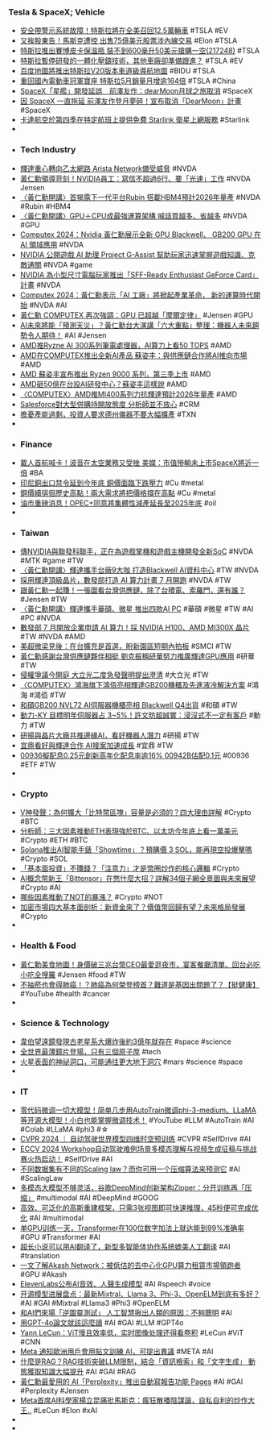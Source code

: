 ### Tesla & SpaceX; Vehicle
- [安全帶警示系統故障！特斯拉將在全美召回12.5萬輛車](https://udn.com/news/story/6813/8002839) #TSLA #EV
- [又挨股東告！馬斯克遭控 出售75億美元股票涉內線交易](https://news.cnyes.com/news/id/5583273) #Elon #TSLA
- [特斯拉推出賽博皮卡保溫瓶 裝不到600毫升50美元搶購一空(217248)](https://www.cool3c.com/article/217248) #TSLA
- [特斯拉暫停研發的一體化壓鑄技術，其他車廠卻準備跟進？](https://technews.tw/2024/06/02/how-important-that-giga-castings-on-car-industry-and-tesla/) #TSLA #EV
- [百度地圖將推出特斯拉V20版本車道級導航地圖](http://www.aastocks.com/tc/usq/quote/stock-news-content.aspx?symbol=TSLA&id=NOW.1353967&source=AAFN) #BIDU #TSLA
- [重回國內電動車冠軍寶座 特斯拉5月銷量月增逾164倍](https://tw.stock.yahoo.com/news/重回國內電動車冠軍寶座-特斯拉5月銷量月增逾164倍-042426988.html) #TSLA #China
- [SpaceX「星艦」開發延誤　前澤友作：dearMoon月球之旅取消](https://www.hk01.com/即時國際/1025033/spacex-星艦-開發延誤-前澤友作-dearmoon月球之旅取消) #SpaceX
- [因 SpaceX 一直拖延 前澤友作登月夢碎！宣布取消「DearMoon」計畫](https://www.kocpc.com.tw/archives/549386) #SpaceX
- [卡達航空於第四季在特定航班上提供免費 Starlink 衛星上網服務](https://tw.news.yahoo.com/qatar-airways-introduce-complimentary-starlink-wi-fi-onboard-083058825.html) #Starlink
-
- ### Tech Industry
- [輝達重心轉向乙太網路 Arista Network備受威脅](https://news.cnyes.com/news/id/5582983) #NVDA
- [黃仁勳領導苛刻！NVIDIA員工：寫信不超過6行、要「光速」工作](https://www.gvm.com.tw/article/113204) #NVDA Jensen
- [〈黃仁勳開講〉首揭露下一代平台Rubin 搭載HBM4預計2026年量產](https://news.cnyes.com/news/id/5583566) #NVDA #Rubin #HBM4
- [〈黃仁勳開講〉GPU＋CPU成最強運算架構 喊話買越多、省越多](https://news.cnyes.com/news/id/5583562) #NVDA #GPU
- [Computex 2024：Nvidia 黃仁勳展示全新 GPU Blackwell、 GB200 GPU 在AI 領域應用](https://www.techbang.com/posts/115792-computex-2024-nvidia-keynote-huang-showcases-many-real-world) #NVDA
- [NVIDIA 公開遊戲 AI 助理 Project G-Assist 幫助玩家迅速掌握遊戲知識、克敵通關](https://gnn.gamer.com.tw/detail.php?sn=268645) #NVDA #game
- [NVIDIA 為小型尺寸電腦玩家推出「SFF-Ready Enthusiast GeForce Card」計畫](https://benchlife.info/nvidia-sff-ready-enthusiast-geforce-card-program/) #NVDA
- [Computex 2024：黃仁勳表示「AI 工廠」將掀起產業革命， 新的運算時代開始](https://www.techbang.com/posts/115790-the-ai-factory-will-reinvent-the-software-across-the-board) #NVDA #AI
- [黃仁勳 COMPUTEX 再次強調：GPU 已超越「摩爾定律」](https://www.inside.com.tw/article/35202-nvidia-huangs-law-breaks-moores-law) #Jensen #GPU
- [AI未來將能「預測天災」？黃仁勳台大演講「六大重點」整理：機器人未來趨勢令人期待！](https://www.gq.com.tw/article/黃仁勳-台大-ai應用) #AI #Jensen
- [AMD推Ryzne AI 300系列筆電處理器，AI算力上看50 TOPS](https://www.4gamers.com.tw/news/detail/64978/amd-announces-ryzen-ai-300-series-processors-with-xdna-2-architecture-npu) #AMD
- [AMD在COMPUTEX推出全新AI產品 蘇姿丰：與供應鏈合作將AI推向市場](https://tw.news.yahoo.com/amd在computex推出全新ai產品-蘇姿丰-與供應鏈合作將ai推向市場-055252418.html) #AMD
- [AMD 蘇姿丰宣布推出 Ryzen 9000 系列，第三季上市](https://technews.tw/2024/06/03/amd-su-zifeng-announces-the-launch-of-ryzen-9000-series/) #AMD
- [AMD砸50億在台設AI研發中心？蘇姿丰這樣說](https://ec.ltn.com.tw/article/breakingnews/4693573) #AMD
- [〈COMPUTEX〉AMD推MI400系列力抗輝達預計2026年量產](https://news.cnyes.com/news/id/5584670) #AMD
- [Salesforce對大型併購持開放態度 分析師並不放心](https://news.cnyes.com/news/id/5583139) #CRM
- [擔憂產能過剩，投資人要求德州儀器不要大幅擴產](https://finance.technews.tw/2024/05/31/investors-demand-texas-instruments-reverses-plan-to-boost-production-capacity/) #TXN
-
- ### Finance
- [載人首航喊卡！波音在太空業務又受挫 美媒：市值慘輸未上市SpaceX將近一倍](https://news.cnyes.com/news/id/5583704) #BA
- [印尼銅出口禁令延到今年底 銅價面臨下跌壓力](https://news.cnyes.com/news/id/5583238) #Cu #metal
- [銅價續徘徊歷史高點！兩大需求將把價格撐在高點](https://news.cnyes.com/news/id/5583874) #Cu #metal
- [油市重磅消息！OPEC+同意將集體性減產延長至2025年底](https://news.cnyes.com/news/id/5583576) #oil
-
- ### Taiwan
- [傳NVIDIA與聯發科聯手，正在為遊戲掌機和遊戲主機開發全新SoC](https://www.techbang.com/posts/115380-nvidia-and-mediatek-are-said-to-be-working-on-new-socs-for) #NVDA #MTK #game #TW
- [〈黃仁勳開講〉輝達攜手台廠9大咖 打造Blackwell AI資料中心](https://news.cnyes.com/news/id/5583570) #TW #NVDA
- [採用輝達頂級晶片，數發部打造 AI 算力計畫 7 月開跑](https://technews.tw/2024/06/03/ai-computility-plan/) #NVDA #TW
- [跟黃仁勳一起賺！一張圖看台灣供應鏈，除了台積電、索羅門，還有誰？](https://www.bnext.com.tw/article/79301/nvidia-taiwan-supply-chain) #Jensen #TW
- [〈黃仁勳開講〉輝達攜手華碩、微星 推出四款AI PC](https://news.cnyes.com/news/id/5583586) #華碩 #微星 #TW #AI #PC #NVDA
- [數發部 7 月開放企業申請 AI 算力！採 NVIDIA H100、AMD MI300X 晶片](https://www.inside.com.tw/article/35207-moda-ai-plan) #TW #NVDA #AMD
- [美超微梁見後：在台擴充是首選，盼新園區短期內拍板](https://technews.tw/2024/06/01/supermicro-charles-liang-nvidia/) #SMCI #TW
- [黃仁勳感謝台灣供應鏈夥伴相挺 劉克振稱研華努力推廣輝達GPU應用](https://news.cnyes.com/news/id/5583396) #研華 #TW
- [侵權爭議今開庭 大立光二度急發聲明提出澄清](https://news.cnyes.com/news/id/5582792) #大立光 #TW
- [〈COMPUTEX〉鴻海旗下鴻佰亮相輝達GB200機櫃及先進液冷解決方案](https://news.cnyes.com/news/id/5584384) #鴻海 #鴻佰 #TW
- [和碩GB200 NVL72 AI伺服器機櫃亮相 Blackwell Q4出貨](https://news.cnyes.com/news/id/5584309) #和碩 #TW
- [動力-KY 目標明年伺服器占 3~5%！許文昉超誠實：浸沒式不一定有客戶](https://finance.technews.tw/2024/06/03/immersed/) #動力 #TW
- [研揚與晶片大廠共推邊緣AI，看好機器人潛力](https://www.moneydj.com/kmdj/news/newsviewer.aspx?a=3384ee3d-65cb-43fc-8245-8dd99c25765d) #研揚 #TW
- [宜鼎看好與輝達合作 AI接案加速成長](https://news.cnyes.com/news/id/5584227) #宜鼎 #TW
- [00936擬配息0.25元創新高年化配息率逾16% 00942B估配0.1元](https://news.cnyes.com/news/id/5584308) #00936 #ETF #TW
-
- ### Crypto
- [V神發聲：為何擴大「比特幣區塊」容量是必須的？四大理由詳解](https://www.blocktempo.com/vitalik-newest-article-talk-about-blocksize/) #Crypto #BTC
- [分析師：三大因素推動ETH表現強於BTC、以太坊今年底上看一萬美元](https://www.blocktempo.com/three-factors-drive-eths-outperformance-over-btc/) #Crypto #ETH #BTC
- [Solana推出AI智能手錶「Showtime」？預購價 3 SOL，能再現空投爆擊嗎](https://www.blocktempo.com/solana-community-launches-ai-watch-showtime/) #Crypto #SOL
- [「基本面投資」不賺錢？「注意力」才是幣圈炒作的核心邏輯](https://blockcast.it/2024/06/01/why-holding-altcoins-long-term-is-tough/) #Crypto
- [AI概念幣新王「Bittensor」在憋什麼大招？詳解34個子網全景圖與未來展望](https://www.blocktempo.com/what-is-bittensor/) #Crypto #AI
- [哪些因素推動了NOT的暴漲？](https://news.cnyes.com/news/id/5584572) #Crypto #NOT
- [加密市場四大基本面剖析：新資金來了？價值幣回歸有望？未來格局發展](https://www.blocktempo.com/its-no-longer-the-era-of-picking-up-money-detailed-explanation-of-the-new-characteristics-and-new-pattern-of-the-encryption-industry/) #Crypto
-
- ### Health & Food
- [黃仁勳美食地圖！身價破三兆台幣CEO最愛逛夜市，宴客餐廳清單、回台必吃小吃全搜羅](https://www.elle.com/tw/life/foodie/g60956554/nvidia-ceo-food-map/) #Jensen #food #TW
- [不抽菸也會得肺癌！？肺癌為何榮登榜首？難道是基因出問題了？【挺健康】](https://www.youtube.com/watch?v=4tDDfywYftk) #YouTube #health #cancer
-
- ### Science & Technology
- [韋伯望遠鏡發現古老星系大爆炸後約3億年就存在](https://agora0.gitlab.io/news/cna/2024/05/31/CNA-韋伯望遠鏡發現古老星系-大爆炸後約3億年就存在.html) #space #science
- [全世界最薄鏡片登場，只有三個原子厚](https://technews.tw/2024/06/02/the-thinnest-lens/) #tech
- [火星表面的神祕洞口，可能通往更大地下洞穴](https://technews.tw/2024/06/03/mars-hole-arsia-mons/) #mars #science #space
-
- ### IT
- [零代码微调一切大模型！简单几步用AutoTrain微调phi-3-medium、LLaMA等开源大模型！小白也能掌握微调技术！](https://www.youtube.com/watch?v=zwW96ttLLdA) #YouTube #LLM #AutoTrain #AI #Colab #LLaMA #phi3 #☆
- [CVPR 2024 ｜ 自动驾驶世界模型四维时空预训练](https://www.jiqizhixin.com/articles/2024-06-03-9) #CVPR #SelfDrive #AI
- [ECCV 2024 Workshop自动驾驶难例场景多模态理解与视频生成征稿与挑战赛火热启动！](https://www.jiqizhixin.com/articles/2024-06-03) #SelfDrive #AI
- [不同数据集有不同的Scaling law？而你可用一个压缩算法来预测它](https://www.jiqizhixin.com/articles/2024-06-03-14) #AI #ScalingLaw
- [多模态大模型不够灵活，谷歌DeepMind创新架构Zipper：分开训练再「压缩」](https://www.jiqizhixin.com/articles/2024-06-03-12) #multimodal #AI #DeepMind #GOOG
- [高效、可泛化的高斯重建框架，只需3张视图即可快速推理，45秒便可完成优化](https://www.jiqizhixin.com/articles/2024-06-03-10) #AI #multimodal
- [单GPU训练一天，Transformer在100位数字加法上就达能到99%准确率](https://www.jiqizhixin.com/articles/2024-06-03-5) #GPU #Transformer #AI
- [超长小说可以用AI翻译了，新型多智能体协作系统媲美人工翻译](https://www.jiqizhixin.com/articles/2024-06-03-4) #AI #translation
- [一文了解Akash Network：被低估的去中心化GPU算力租賃市場領跑者](https://news.cnyes.com/news/id/5584451) #GPU #Akash
- [ElevenLabs公布AI音效、人聲生成模型](https://www.ithome.com.tw/news/163263) #AI #speech #voice
- [开源模型进展盘点：最新Mixtral、Llama 3、Phi-3、OpenELM到底有多好？](https://www.jiqizhixin.com/articles/2024-06-03-11) #AI #GAI #Mixtral #Llama3 #Phi3 #OpenELM
- [和AI們來場「逆圖靈測試」 人工智慧揪出人類的原因：不夠聰明](https://dq.yam.com/post/16104) #AI
- [用GPT-4o論文就該這麼讀](https://www.youtube.com/watch?v=SxNtqEJA2ug) #AI #GAI #LLM #GPT4o
- [Yann LeCun：ViT慢且效率低，实时图像处理还得看卷积](https://www.jiqizhixin.com/articles/2024-06-03-6) #LeCun #ViT #CNN
- [Meta 通知歐洲用戶會用貼文訓練 AI，可提出異議](https://technews.tw/2024/05/31/meta-training-ai-post/) #META #AI
- [什麼是RAG？RAG技術突破LLM限制，結合「資訊檢索」和「文字生成」 動態獲取知識大幅提升](https://www.techbang.com/posts/115773-what-is-rag) #AI #GAI #RAG
- [黃仁勳最愛用的 AI「Perplexity」推出自動寫報告功能 Pages](https://www.inside.com.tw/article/35200-perplexity-ai-research-pages-school-report) #AI #GAI #Perplexity #Jensen
- [Meta首席AI科學家楊立昆痛批馬斯克：瘋狂散播陰謀論，自私自利的炒作大王..](https://www.blocktempo.com/meta-chief-ai-scientist-accuses-elon-musk-of-hype-and-conspiracy-theories/) #LeCun #Elon #xAI
-
-